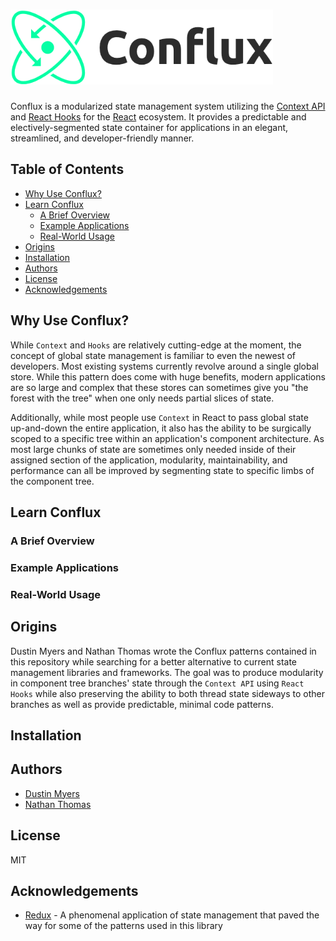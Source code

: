 <h1><img src="./logo/conflux-logo.png" alt="Conflux library logo" height="120" aria-lable="Conflux library logo" /></h1>

Conflux is a modularized state management system utilizing the [Context API](https://reactjs.org/docs/context.html) and [React Hooks](https://reactjs.org/docs/hooks-intro.html) for the [React](https://reactjs.org/) ecosystem. It provides a predictable and electively-segmented state container for applications in an elegant, streamlined, and developer-friendly manner.

## Table of Contents

- [Why Use Conflux?](#why-use-conflux)
- [Learn Conflux](#learn-conflux)
  - [A Brief Overview](#a-brief-overview)
  - [Example Applications](#in-depth-examples)
  - [Real-World Usage](#real-world-usage)
- [Origins](#origins)
- [Installation](#installation)
- [Authors](#authors)
- [License](#license)
- [Acknowledgements](#acknowledgements)

## Why Use Conflux?

While `Context` and `Hooks` are relatively cutting-edge at the moment, the concept of global state management is familiar to even the newest of developers. Most existing systems currently revolve around a single global store. While this pattern does come with huge benefits, modern applications are so large and complex that these stores can sometimes give you "the forest with the tree" when one only needs partial slices of state.

Additionally, while most people use `Context` in React to pass global state up-and-down the entire application, it also has the ability to be surgically scoped to a specific tree within an application's component architecture. As most large chunks of state are sometimes only needed inside of their assigned section of the application, modularity, maintainability, and performance can all be improved by segmenting state to specific limbs of the component tree.

## Learn Conflux

### A Brief Overview

### Example Applications

### Real-World Usage

## Origins

Dustin Myers and Nathan Thomas wrote the Conflux patterns contained in this repository while searching for a better alternative to current state management libraries and frameworks. The goal was to produce modularity in component tree branches' state through the `Context API` using `React Hooks` while also preserving the ability to both thread state sideways to other branches as well as provide predictable, minimal code patterns.

## Installation

## Authors

- [Dustin Myers](https://github.com/dustinmyers)
- [Nathan Thomas](https://github.com/nwthomas)

## License

MIT

## Acknowledgements

- [Redux](https://github.com/reduxjs/redux) - A phenomenal application of state management that paved the way for some of the patterns used in this library
